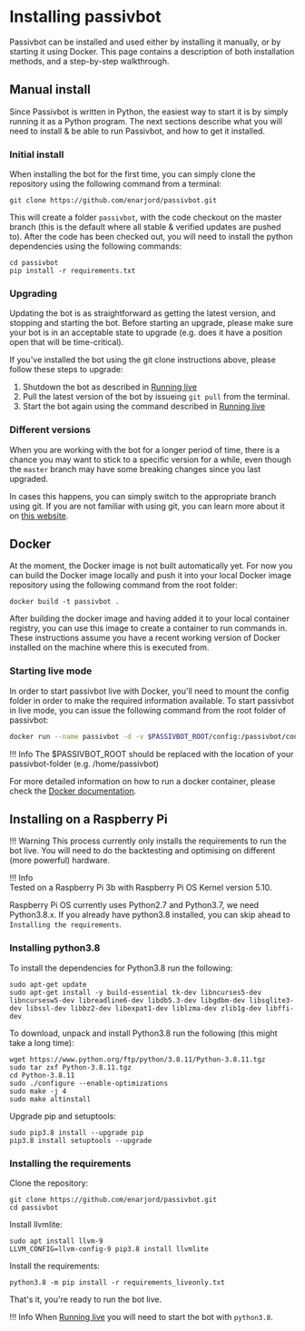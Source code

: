 # Installing passivbot

Passivbot can be installed and used either by installing it manually, or by starting it using Docker.
This page contains a description of both installation methods, and a step-by-step walkthrough.

## Manual install

Since Passivbot is written in Python, the easiest way to start it is by simply running it as a Python program.
The next sections describe what you will need to install & be able to run Passivbot, and how to get it installed.

### Initial install

When installing the bot for the first time, you can simply clone the repository using the following command from a terminal:

```shell
git clone https://github.com/enarjord/passivbot.git
```

This will create a folder `passivbot`, with the code checkout on the master branch (this is the default where all stable & verified updates are pushed to).
After the code has been checked out, you will need to install the python dependencies using the following commands:

```shell
cd passivbot
pip install -r requirements.txt
```

### Upgrading

Updating the bot is as straightforward as getting the latest version, and stopping and starting the bot.
Before starting an upgrade, please make sure your bot is in an acceptable state to upgrade (e.g. does it have a position open that will be time-critical).

If you've installed the bot using the git clone instructions above, please follow these steps to upgrade:
1) Shutdown the bot as described in [Running live](live.md)
2) Pull the latest version of the bot by issueing `git pull` from the terminal.
3) Start the bot again using the command described in [Running live](live.md)

### Different versions

When you are working with the bot for a longer period of time, there is a chance you may want to stick to a specific
version for a while, even though the `master` branch may have some breaking changes since you last upgraded.

In cases this happens, you can simply switch to the appropriate branch using git. If you are not familiar with using git,
you can learn more about it on [this website](https://git-scm.com/book/en/v2/Git-Branching-Basic-Branching-and-Merging).

## Docker

At the moment, the Docker image is not built automatically yet. For now you can build the Docker image locally and push
it into your local Docker image repository using the following command from the root folder: 

```shell
docker build -t passivbot .
```

After building the docker image and having added it to your local container registry, you can use this image to
create a container to run commands in. These instructions assume you have a recent working version of Docker installed
on the machine where this is executed from.

### Starting live mode

In order to start passivbot live with Docker, you'll need to mount the config folder in order to make the required information available.
To start passivbot in live mode, you can issue the following command from the root folder of passivbot:

```bash
docker run --name passivbot -d -v $PASSIVBOT_ROOT/config:/passivbot/config passivbot
```

!!! Info
    The $PASSIVBOT_ROOT should be replaced with the location of your passivbot-folder (e.g. /home/passivbot)

For more detailed information on how to run a docker container, please check the [Docker documentation](https://docs.docker.com/engine/reference/commandline/run/).

## Installing on a Raspberry Pi

!!! Warning
	This process currently only installs the requirements to run the bot live. You will need to do the backtesting and optimising on different (more powerful) hardware.

!!! Info	
	Tested on a Raspberry Pi 3b with Raspberry Pi OS Kernel version 5.10.

Raspberry Pi OS currently uses Python2.7 and Python3.7, we need Python3.8.x. If you already have python3.8 installed, you can skip ahead to `Installing the requirements`.

### Installing python3.8

To install the dependencies for Python3.8 run the following:

```shell
sudo apt-get update
sudo apt-get install -y build-essential tk-dev libncurses5-dev libncursesw5-dev libreadline6-dev libdb5.3-dev libgdbm-dev libsqlite3-dev libssl-dev libbz2-dev libexpat1-dev liblzma-dev zlib1g-dev libffi-dev
```

To download, unpack and install Python3.8 run the following (this might take a long time):

```shell
wget https://www.python.org/ftp/python/3.8.11/Python-3.8.11.tgz
sudo tar zxf Python-3.8.11.tgz
cd Python-3.8.11
sudo ./configure --enable-optimizations
sudo make -j 4
sudo make altinstall
```

Upgrade pip and setuptools:

```shell
sudo pip3.8 install --upgrade pip
pip3.8 install setuptools --upgrade
```

### Installing the requirements

Clone the repository:

```shell
git clone https://github.com/enarjord/passivbot.git
cd passivbot
```

Install llvmlite:

```shell
sudo apt install llvm-9
LLVM_CONFIG=llvm-config-9 pip3.8 install llvmlite
```

Install the requirements:

```shell
python3.8 -m pip install -r requirements_liveonly.txt
```

That's it, you're ready to run the bot live. 

!!! Info 
	When [Running live](live.md) you will need to start the bot with `python3.8`.
